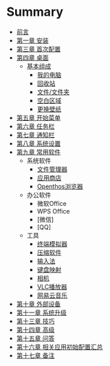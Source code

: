 # Summary

* [前言](README.md)
* [第一章 安装](一.安装.md)
* [第三章 首次配置](三.首次配置.md)
* [第四章 桌面](四.桌面.md)
    * [基本组成](四.桌面.md)
        * [我的电脑](./zhuomian/我的电脑.md)
        * [回收站](./zhuomian/回收站.md)
        * [文件/文件夹](./zhuomian/文件文件夹.md)
        * [空白区域](./zhuomian/空白区域.md)
        * [更换壁纸](./zhuomian/更换壁纸.md)
* [第五章 开始菜单](五.开始菜单.md)
* [第六章 任务栏](六.任务栏.md)
* [第七章 通知栏](七.通知栏.md)
* [第八章 系统设置](八.系统设置.md)
* [第九章 常用软件](九.常用软件.md)
    * 系统软件     
        * [文件管理器](./soft/文件管理器.md)
        * [应用商店](./soft/AppStore使用说明.md)
        * [Openthos浏览器](./soft/Openthos浏览器.md)
    * 办公软件
        * 微软Office
        * WPS Office
        * [微信]
        * [QQ]
    * 工具
        * [终端模拟器](./soft/OtoTernminal使用手册.md)
        * [压缩软件](./soft/压缩软件.md)
        * [输入法](./soft/输入法_使用手册.md)
        * [键盘映射](./soft/键盘映射.md)
        * [相机](./soft/相机.md)
        * [VLC播放器](./soft/VLC_使用手册.md)
        * [网易云音乐](https://music.163.com/#/topic?id=18838139)
* [第十章 外部设备](十.外部设备.md)
* [第十一章 系统升级](十一.系统升级.md)
* [第十三章 技巧](十三.技巧.md)
* [第十四章 高级](十四.高级.md)
* [第十五章 问答](十五.问答.md)
* [第十六章 相关应用初始配置汇总](十六.相关应用初始配置汇总.md)
* [第十七章 备注](十七.备注.md)

